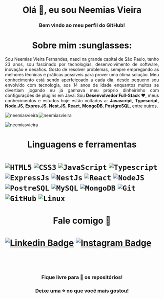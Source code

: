 <h1 align="center">Olá 👋, eu sou Neemias Vieira</h1>
<h3 align="center">Bem vindo ao meu perfil do GitHub!</h3>

<h1 align="center"> Sobre mim :sunglasses: </h1>
<p align="justify">
Sou Neemias Vieira Fernandes, nasci na grande capital de São Paulo, tenho 23 anos, sou fascinado por tecnologias, desenvolvimento de software, inovação e desafios. Gosto de resolver problemas, sempre empregando as melhores técnicas e práticas possíveis para prover uma ótima solução. Meu conhecimento está sendo aperfeiçoado a cada dia, desde pequeno sou envolvido com tecnologia, aos 14 anos de idade enquantos muitos se divertiam jogando eu já ganhava meu próprio dinheirinho com configurações de plugins em Java. Sou <b>Desenvolvedor Full-Stack</b> ❤️, meus conhecimentos e estudos hoje estão voltados a: <b>Javascript</b>, <b>Typescript</b>, <b>Node.JS</b>, <b>Expres.JS</b>, <b>Nest.JS</b>, <b>React</b>, <b>MongoDB</b>, <b>PostgreSQL</b>, entre outros.
</p>



<p><img align="left" src="https://github-readme-stats.vercel.app/api/top-langs?username=neemiasvieira&show_icons=true&locale=en&layout=compact" alt="neemiasvieira" /> </p>

<p> <img align="center" src="https://github-readme-stats.vercel.app/api?username=neemiasvieira&show_icons=true&locale=en" alt="neemiasvieira" /> </p>

<p><img align="center" src="https://github-readme-streak-stats.herokuapp.com/?user=neemiasvieira&" alt="neemiasvieira" /></p>

<h1 align="center"> Linguagens e ferramentas<h1>
<code><img alt="HTML5" src="https://img.shields.io/badge/html5-%23E34F26.svg?style=for-the-badge&logo=html5&logoColor=white"/></code>
<code><img alt="CSS3" src="https://img.shields.io/badge/css3-%231572B6.svg?style=for-the-badge&logo=css3&logoColor=white"/></code>
<code><img alt="JavaScript" src="https://img.shields.io/badge/JavaScript-F7DF1E?style=for-the-badge&logo=javascript&logoColor=black"/></code>
<code><img alt="Typescript" src="https://img.shields.io/badge/typescript-%23007ACC.svg?style=for-the-badge&logo=typescript&logoColor=white"/></code>
<code><img alt="ExpressJs" src="https://img.shields.io/badge/express.js-%23404d59.svg?style=for-the-badge&logo=express&logoColor=%2361DAFB"/></code>
<code><img alt="NestJs" src="https://img.shields.io/badge/nestjs-%23E0234E.svg?style=for-the-badge&logo=nestjs&logoColor=white"/></code>
<code><img alt="React" src="https://img.shields.io/badge/react-%2320232a.svg?style=for-the-badge&logo=react&logoColor=%2361DAFB"/></code>
<code><img alt="NodeJS" src="https://img.shields.io/badge/Node.js-339933?style=for-the-badge&logo=nodedotjs&logoColor=white"/></code>
<code><img alt="PostreSQL" src="https://img.shields.io/badge/PostgreSQL-316192?style=for-the-badge&logo=postgresql&logoColor=white"/></code>
<code><img alt="MySQL" src="https://img.shields.io/badge/MySQL-00000F?style=for-the-badge&logo=mysql&logoColor=white"/></code>
<code><img alt="MongoDB" src="https://img.shields.io/badge/MongoDB-4EA94B?style=for-the-badge&logo=mongodb&logoColor=white"/></code>
<code><img alt="Git" src="https://img.shields.io/badge/git-%23F05033.svg?style=for-the-badge&logo=git&logoColor=white"/></code>
<code><img alt="GitHub" src="https://img.shields.io/badge/github-%23121011.svg?style=for-the-badge&logo=github&logoColor=white"/></code>
<code><img alt="Linux" src="https://img.shields.io/badge/Linux-FCC624?style=for-the-badge&logo=linux&logoColor=black"/></code>

<h1 align="center"> Fale comigo 💬 <h1>
  
[![Linkedin Badge](https://img.shields.io/badge/ericrodriguesferreira-%230077B5.svg?style=for-the-badge&logo=linkedin&logoColor=white&link=https://www.linkedin.com/in/ericrodriguesfer/)](https://www.linkedin.com/in/neemiasvieira/) [![Instagram Badge](https://img.shields.io/badge/@_ericrf_-%23E4405F.svg?style=for-the-badge&logo=Instagram&logoColor=white&link=https://www.instagram.com/_ericrf_/)](https://www.instagram.com/neemiasvieira/)
  
<br>

<h3 align="center"> Fique livre para 🔎 os repositórios! </h3>
<h3 align="center"> Deixe uma ⭐ no que você mais gostou! </h3>

